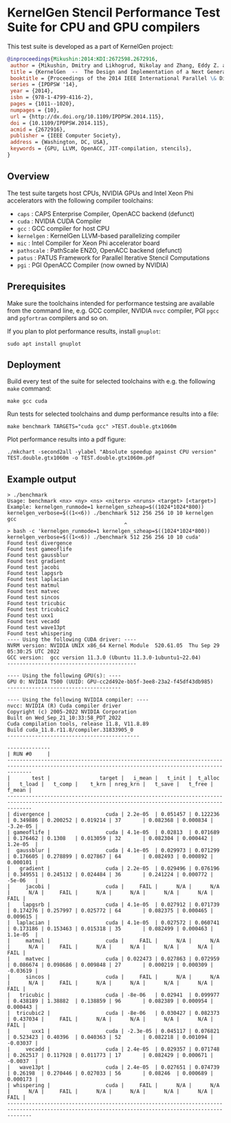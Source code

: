 # KernelGen Stencil Performance Test Suite for CPU and GPU compilers

This test suite is developed as a part of KernelGen project:

```bibtex
@inproceedings{Mikushin:2014:KDI:2672598.2672916,
 author = {Mikushin, Dmitry and Likhogrud, Nikolay and Zhang, Eddy Z. and Bergstr\"{o}m, Christopher},
 title = {KernelGen  --  The Design and Implementation of a Next Generation Compiler Platform for Accelerating Numerical Models on GPUs},
 booktitle = {Proceedings of the 2014 IEEE International Parallel \& Distributed Processing Symposium Workshops},
 series = {IPDPSW '14},
 year = {2014},
 isbn = {978-1-4799-4116-2},
 pages = {1011--1020},
 numpages = {10},
 url = {http://dx.doi.org/10.1109/IPDPSW.2014.115},
 doi = {10.1109/IPDPSW.2014.115},
 acmid = {2672916},
 publisher = {IEEE Computer Society},
 address = {Washington, DC, USA},
 keywords = {GPU, LLVM, OpenACC, JIT-compilation, stencils},
}
```

## Overview

The test suite targets host CPUs, NVIDIA GPUs and Intel Xeon Phi accelerators with the following compiler toolchains:

 * `caps` : CAPS Enterprise Compiler, OpenACC backend (defunct)
 * `cuda` : NVIDIA CUDA Compiler
 * `gcc` : GCC compiler for host CPU
 * `kernelgen` : KernelGen LLVM-based parallelizing compiler
 * `mic` : Intel Compiler for Xeon Phi accelerator board
 * `pathscale` : PathScale ENZO, OpenACC backend (defunct)
 * `patus` : PATUS Framework for Parallel Iterative Stencil Computations
 * `pgi` : PGI OpenACC Compiler (now owned by NVIDIA)

## Prerequisites

Make sure the toolchains intended for performance testsing are available from the command line, e.g. GCC compiler, NVIDIA `nvcc` compiler, PGI `pgcc` and `pgfortran` compilers and so on.

If you plan to plot performance results, install `gnuplot`:

```
sudo apt install gnuplot
```

## Deployment

Build every test of the suite for selected toolchains with e.g. the following `make` command:

```
make gcc cuda
```

Run tests for selected toolchains and dump performance results into a file:

```
make benchmark TARGETS="cuda gcc" >TEST.double.gtx1060m
```

Plot performance results into a pdf figure:

```
./mkchart -second2all -ylabel "Absolute speedup against CPU version" TEST.double.gtx1060m -o TEST.double.gtx1060m.pdf
```

## Example output

```
> ./benchmark
Usage: benchmark <nx> <ny> <ns> <niters> <nruns> <target> [<target>]
Example: kernelgen_runmode=1 kernelgen_szheap=$((1024*1024*800)) kernelgen_verbose=$((1<<6)) ./benchmark 512 256 256 10 10 kernelgen gcc
                                      ^
> bash -c 'kernelgen_runmode=1 kernelgen_szheap=$((1024*1024*800)) kernelgen_verbose=$((1<<6)) ./benchmark 512 256 256 10 10 cuda'
Found test divergence
Found test gameoflife
Found test gaussblur
Found test gradient
Found test jacobi
Found test lapgsrb
Found test laplacian
Found test matmul
Found test matvec
Found test sincos
Found test tricubic
Found test tricubic2
Found test uxx1
Found test vecadd
Found test wave13pt
Found test whispering
---- Using the following CUDA driver: ----
NVRM version: NVIDIA UNIX x86_64 Kernel Module  520.61.05  Thu Sep 29 05:30:25 UTC 2022
GCC version:  gcc version 11.3.0 (Ubuntu 11.3.0-1ubuntu1~22.04) 
------------------------------------------

---- Using the following GPU(s): ----
GPU 0: NVIDIA T500 (UUID: GPU-cc2d492e-bb5f-3ee8-23a2-f45df43db985)
-------------------------------------

---- Using the following NVIDIA compiler: ----
nvcc: NVIDIA (R) Cuda compiler driver
Copyright (c) 2005-2022 NVIDIA Corporation
Built on Wed_Sep_21_10:33:58_PDT_2022
Cuda compilation tools, release 11.8, V11.8.89
Build cuda_11.8.r11.8/compiler.31833905_0
-------------------------------------------

--------------
| RUN #0     |
----------------------------------------------------------------------------------------------------------------------------------------------------
|       test |                target |   i_mean |   t_init |  t_alloc |   t_load |   t_comp |    t_krn | nreg_krn |   t_save |   t_free |   f_mean |
----------------------------------------------------------------------------------------------------------------------------------------------------
| divergence |                  cuda | 2.2e-05  | 0.051457 | 0.122236 | 0.349886 | 0.200252 | 0.019214 | 37       | 0.082368 | 0.000834 | -3.2e-05 |
| gameoflife |                  cuda | 4.1e-05  | 0.02813  | 0.071689 | 0.176462 | 0.1308   | 0.013059 | 32       | 0.082304 | 0.000442 | 1.2e-05  |
|  gaussblur |                  cuda | 4.1e-05  | 0.029973 | 0.071299 | 0.176605 | 0.278899 | 0.027867 | 64       | 0.082493 | 0.000892 | 0.000101 |
|   gradient |                  cuda | 2.2e-05  | 0.029496 | 0.076196 | 0.349551 | 0.245132 | 0.024484 | 36       | 0.241224 | 0.000772 | -5e-06   |
|     jacobi |                  cuda |     FAIL |      N/A |      N/A |      N/A |     FAIL |      N/A |      N/A |      N/A |      N/A |     FAIL |
|    lapgsrb |                  cuda | 4.1e-05  | 0.027912 | 0.071739 | 0.174276 | 0.257997 | 0.025772 | 64       | 0.082375 | 0.000465 | 0.009615 |
|  laplacian |                  cuda | 4.1e-05  | 0.027572 | 0.060741 | 0.173186 | 0.153463 | 0.015318 | 35       | 0.082499 | 0.000463 | 1.1e-05  |
|     matmul |                  cuda |     FAIL |      N/A |      N/A |      N/A |     FAIL |      N/A |      N/A |      N/A |      N/A |     FAIL |
|     matvec |                  cuda | 0.022473 | 0.027863 | 0.072959 | 0.086674 | 0.098686 | 0.009848 | 27       | 0.000219 | 0.000309 | -0.03619 |
|     sincos |                  cuda |     FAIL |      N/A |      N/A |      N/A |     FAIL |      N/A |      N/A |      N/A |      N/A |     FAIL |
|   tricubic |                  cuda | -8e-06   | 0.02941  | 0.099977 | 0.438189 | 1.38882  | 0.138859 | 96       | 0.082389 | 0.000954 | 0.000443 |
|  tricubic2 |                  cuda | -8e-06   | 0.030427 | 0.082373 | 0.437034 |     FAIL |      N/A |      N/A |      N/A |      N/A |     FAIL |
|       uxx1 |                  cuda | -2.3e-05 | 0.045117 | 0.076821 | 0.523423 | 0.40396  | 0.040363 | 52       | 0.082218 | 0.001094 | -0.03037 |
|     vecadd |                  cuda | 2.4e-05  | 0.029357 | 0.071748 | 0.262517 | 0.117928 | 0.011773 | 17       | 0.082429 | 0.000671 | -0.0037  |
|   wave13pt |                  cuda | 2.4e-05  | 0.027651 | 0.074739 | 0.26198  | 0.270446 | 0.027033 | 56       | 0.08246  | 0.000689 | 0.000173 |
| whispering |                  cuda |     FAIL |      N/A |      N/A |      N/A |     FAIL |      N/A |      N/A |      N/A |      N/A |     FAIL |
----------------------------------------------------------------------------------------------------------------------------------------------------
```

